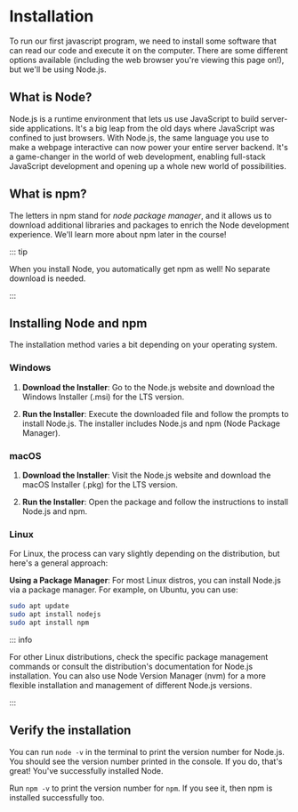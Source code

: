 # Installation

To run our first javascript program, we need to install some software that can
read our code and execute it on the computer. There are some different options
available (including the web browser you're viewing this page on!), but we'll be
using Node.js.

## What is Node?

Node.js is a runtime environment that lets us use JavaScript to build
server-side applications. It's a big leap from the old days where JavaScript was
confined to just browsers. With Node.js, the same language you use to make a
webpage interactive can now power your entire server backend. It's a
game-changer in the world of web development, enabling full-stack JavaScript
development and opening up a whole new world of possibilities.

## What is npm?

The letters in npm stand for _node package manager_, and it allows us to
download additional libraries and packages to enrich the Node development
experience. We'll learn more about npm later in the course!

::: tip

When you install Node, you automatically get npm as well! No separate download
is needed.

:::

## Installing Node and npm

The installation method varies a bit depending on your operating system.

### Windows

1. **Download the Installer**: Go to the Node.js website and download the
   Windows Installer (.msi) for the LTS version.

1. **Run the Installer**: Execute the downloaded file and follow the prompts to
   install Node.js. The installer includes Node.js and npm (Node Package
   Manager).

### macOS

1. **Download the Installer**: Visit the Node.js website and download the macOS
   Installer (.pkg) for the LTS version.

1. **Run the Installer**: Open the package and follow the instructions to
   install Node.js and npm.

### Linux

For Linux, the process can vary slightly depending on the distribution, but
here's a general approach:

**Using a Package Manager**: For most Linux distros, you can install Node.js via
a package manager. For example, on Ubuntu, you can use:

```bash
sudo apt update
sudo apt install nodejs
sudo apt install npm
```

::: info

For other Linux distributions, check the specific package management commands or
consult the distribution's documentation for Node.js installation. You can also
use Node Version Manager (nvm) for a more flexible installation and management
of different Node.js versions.

:::

## Verify the installation

You can run `node -v` in the terminal to print the version number for Node.js.
You should see the version number printed in the console. If you do, that's
great! You've successfully installed Node.

Run `npm -v` to print the version number for `npm`. If you see it, then npm is
installed successfully too.
